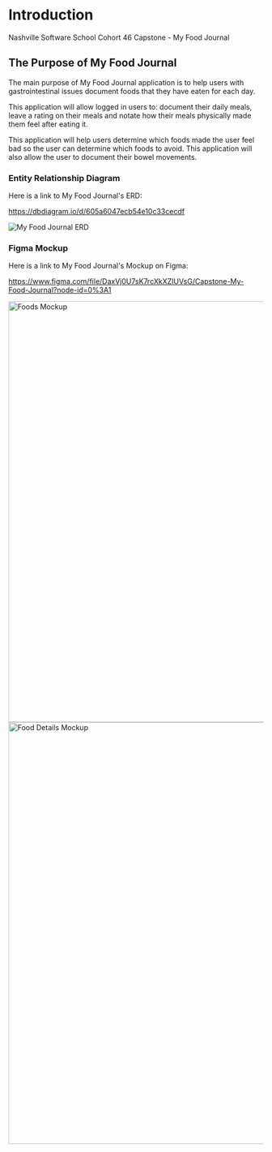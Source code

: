 # Introduction
Nashville Software School Cohort 46 Capstone - My Food Journal

## The Purpose of My Food Journal
The main purpose of My Food Journal application is to help users with gastrointestinal issues document foods that they have eaten for each day.

This application will allow logged in users to: document their daily meals, leave a rating on their meals and notate how their meals physically made them feel after eating it. 

This application will help users determine which foods made the user feel bad so the user can determine which foods to avoid. This application will also allow the user to document their bowel movements.

### Entity Relationship Diagram 

Here is a link to My Food Journal's ERD:

https://dbdiagram.io/d/605a6047ecb54e10c33cecdf


![My Food Journal ERD](https://user-images.githubusercontent.com/72658735/115466470-c50daf80-a1f5-11eb-9368-329265745113.png)


### Figma Mockup

Here is a link to My Food Journal's Mockup on Figma:

https://www.figma.com/file/DaxVj0U7sK7rcXkXZIUVsG/Capstone-My-Food-Journal?node-id=0%3A1



<img width="830" alt="Foods Mockup" src="https://user-images.githubusercontent.com/72658735/115468059-1c148400-a1f8-11eb-9f79-f825fae555b9.png">


<img width="832" alt="Food Details Mockup" src="https://user-images.githubusercontent.com/72658735/115468311-85949280-a1f8-11eb-8998-acd9fd1a2dad.png">

